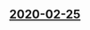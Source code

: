 ## [2020-02-25](https://github.com/faktaoklimatu/graphics/blob/23a6aa7e8959839854fa27f83df60dbd16fb8114/data-visualization/energetics/european-union/per-capita-electricity-production-in-the-eu/sk-elektrina-na-osobu-eu.ai)



